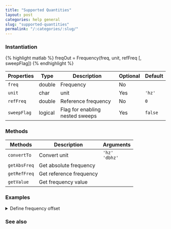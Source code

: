 ```yaml
---
title: "Supported Quantities"
layout: post
categories: help general
slug: "supported-quantities"
permalink: "/:categories/:slug/"
---
```


### Instantiation
{% highlight matlab %}
freqOut = Frequency(freq, unit, refFreq [, sweepFlag])
{% endhighlight %}

| Properties  | Type      | Description                     | Optional | Default |
| ----------- | --------- | ------------------------------- | -------- | ------- |
| `freq`      | double    | Frequency                       | No       |         |
| `unit`      | char      | unit                            | Yes      | `'hz'`  |
| `refFreq`   | double    | Reference frequency             | No       | `0`     |
| `sweepFlag` | logical   | Flag for enabling nested sweeps | Yes      | `false` |


### Methods

<!-- {% highlight matlab %}
peakLevel = testSignal.getPeakLevel();
signalOut = testSignal.select([key1,value1] [, key2,value2] [, key3,value3] ..);
testSignal.printOut([orientation]);    
freq = testSignal.getFrequency();
bw = testSignal.getBW();
level = testSignal.getLevel();
snr = testSignal.getSNR();
papr = testSignal.getPAPR();
{% endhighlight %} -->

| Methods        | Description                               | Arguments       |
| -------------- | ----------------------------------------- | --------------- |
| `convertTo`    | Convert unit                              | `'hz'` <br /> `'dbhz'` |
| `getAbsFreq`   | Get absolute frequency                    |                 |
| `getRefFreq`   | Get reference frequency                   |                 |
| `getValue`     | Get frequency value                       |                 |


### Examples

<details class="collapsible" markdown="1"><summary>Define frequency offset</summary>

Define a 20 MHz offset relative to a 5160 MHz carrier

{% highlight matlab %}
freqOut = Frequency(20e6,'hz',5.16e9);
{% endhighlight %}

Get the offset value using `getValue`

{% highlight matlab %}
freqOut.getValue()
{% endhighlight %}

which gives

<div class="language-matlab matlab-printout">  
ans =
    20000000

</div>

We can also convert an offset to absolute frequency

{% highlight matlab %}
freqOutAbs = freqOut.getAbsFreq();
freqOutAbs.getValue()
{% endhighlight %}

Which, in this case gives

<div class="language-matlab matlab-printout">  
ans =
   5.1800e+09
</div>

</details>

### See also
